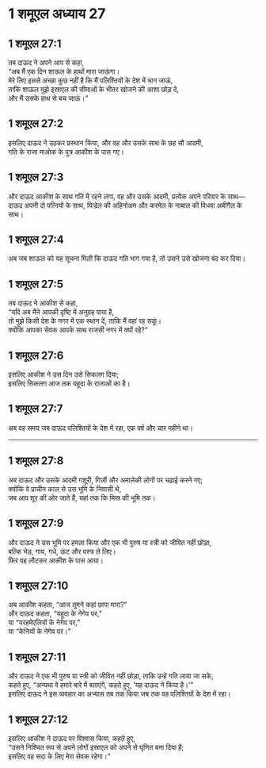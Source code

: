 # 1 शमूएल अध्याय 27

## 1 शमूएल 27:1

तब दाऊद ने अपने आप से कहा,  
“अब मैं एक दिन शाऊल के हाथों मारा जाऊंगा।  
मेरे लिए इससे अच्छा कुछ नहीं है कि मैं पलिश्तियों के देश में भाग जाऊं,  
ताकि शाऊल मुझे इस्राएल की सीमाओं के भीतर खोजने की आशा छोड़ दे,  
और मैं उसके हाथ से बच जाऊं।”

## 1 शमूएल 27:2

इसलिए दाऊद ने उठकर प्रस्थान किया, और वह और उसके साथ के छह सौ आदमी,  
गति के राजा माओक के पुत्र आकीश के पास गए।

## 1 शमूएल 27:3

और दाऊद आकीश के साथ गति में रहने लगा, वह और उसके आदमी, प्रत्येक अपने परिवार के साथ—  
दाऊद अपनी दो पत्नियों के साथ, यिज्रेल की अहिनोअम और करमेल के नाबाल की विधवा अबीगैल के साथ।

## 1 शमूएल 27:4

अब जब शाऊल को यह सूचना मिली कि दाऊद गति भाग गया है, तो उसने उसे खोजना बंद कर दिया।

## 1 शमूएल 27:5

तब दाऊद ने आकीश से कहा,  
“यदि अब मैंने आपकी दृष्टि में अनुग्रह पाया है,  
तो मुझे किसी देश के नगर में एक स्थान दें, ताकि मैं वहां रह सकूं।  
क्योंकि आपका सेवक आपके साथ राजसी नगर में क्यों रहे?”

## 1 शमूएल 27:6

इसलिए आकीश ने उस दिन उसे सिकलग दिया;  
इसलिए सिकलग आज तक यहूदा के राजाओं का है।

## 1 शमूएल 27:7

अब वह समय जब दाऊद पलिश्तियों के देश में रहा, एक वर्ष और चार महीने था।

---

## 1 शमूएल 27:8

अब दाऊद और उसके आदमी गशूरी, गिर्ज़ी और अमालेकी लोगों पर चढ़ाई करने गए;  
क्योंकि वे प्राचीन काल से उस भूमि के निवासी थे,  
जब आप शूर की ओर जाते हैं, यहां तक कि मिस्र की भूमि तक।

## 1 शमूएल 27:9

और दाऊद ने उस भूमि पर हमला किया और एक भी पुरुष या स्त्री को जीवित नहीं छोड़ा,  
बल्कि भेड़, गाय, गधे, ऊंट और वस्त्र ले लिए।  
फिर वह लौटकर आकीश के पास आया।

## 1 शमूएल 27:10

अब आकीश कहता, “आज तुमने कहां छापा मारा?”  
और दाऊद कहता, “यहूदा के नेगेव पर,”  
या “यरहमेएलियों के नेगेव पर,”  
या “केनियों के नेगेव पर।”

## 1 शमूएल 27:11

और दाऊद ने एक भी पुरुष या स्त्री को जीवित नहीं छोड़ा, ताकि उन्हें गति लाया जा सके,  
कहते हुए, “अन्यथा वे हमारे बारे में बताएंगे, कहते हुए, ‘यह दाऊद ने किया है।’”  
इसलिए दाऊद ने इस व्यवहार का अभ्यास तब तक किया जब तक वह पलिश्तियों के देश में रहा।

## 1 शमूएल 27:12

इसलिए आकीश ने दाऊद पर विश्वास किया, कहते हुए,  
“उसने निश्चित रूप से अपने लोगों इस्राएल को अपने से घृणित बना दिया है;  
इसलिए वह सदा के लिए मेरा सेवक रहेगा।”
